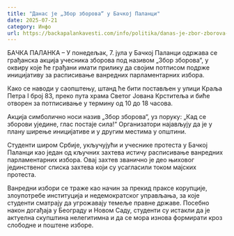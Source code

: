 ```yaml
---
title: "Данас је „Збор зборова“ у Бачкој Паланци"
date: 2025-07-21
category: Инфо
url: https://backapalankavesti.com/info/politika/danas-je-zbor-zborova-u-backoj-palanci/
---
```


БАЧКА ПАЛАНКА – У понедељак, 7. јула у Бачкој Паланци одржава се грађанска акција учесника зборова под називом „Збор зборова“, у оквиру које ће грађани имати прилику да својим потписом подрже иницијативу за расписивање ванредних парламентарних избора.

Како се наводи у саопштењу, штанд ће бити постављен у улици Краља Петра I број 83, преко пута храма Светог Јована Крститеља и биће отворен за потписивање у термину од 10 до 18 часова.

Акција симболично носи назив „Збор зборова“, уз поруку: „Кад се зборови уједине, глас постаје сила!“ Организатори најављују да је у плану ширење иницијативе и у другим местима у општини.

Студенти широм Србије, укључујући и учеснике протеста у Бачкој Паланци као један од кључних захтева истичу расписивање ванредних парламентарних избора. Овај захтев званично је део њиховог јединственог списка захтева који су усагласили током мајских протеста.

Ванредни избори се траже као начин за прекид праксе корупције, злоупотребе институција и недемократског управљања, за које студенти сматрају да угрожавају темеље правне државе. Посебно након догађаја у Београду и Новом Саду, студенти су истакли да је актуелна скупштина нелегитимна и да се мора изнова формирати кроз слободне и поштене изборе.
